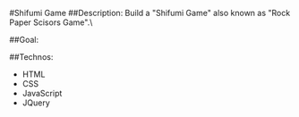 #Shifumi Game
##Description:
Build a "Shifumi Game" also known as "Rock Paper Scisors Game".\

##Goal:

##Technos:
+ HTML
+ CSS
+ JavaScript
+ JQuery